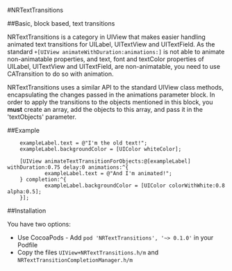 #NRTextTransitions

##Basic, block based, text transitions

NRTextTransitions is a category in UIView that makes easier handling animated text transitions for UILabel, UITextView and UITextField. As the standard `+[UIView animateWithDuration:animations:]` is not able to animate non-animatable properties, and text, font and textColor properties of UILabel, UITextView and UITextField, are non-animatable, you need to use CATransition to do so with animation.
 
NRTextTransitions uses a similar API to the standard UIView class methods, encapsulating the changes passed in the animations parameter block. In order to apply the transitions to the objects mentioned in this block, you **must** create an array, add the objects to this array, and pass it in the 'textObjects' parameter.

##Example

```
	exampleLabel.text = @"I'm the old text!";
    exampleLabel.backgroundColor = [UIColor whiteColor];
    
    [UIView animateTextTransitionForObjects:@[exampleLabel] withDuration:0.75 delay:0 animations:^{
	    	exampleLabel.text = @"And I'm animated!";
    } completion:^{    	
	    	exampleLabel.backgroundColor = [UIColor colorWithWhite:0.8 alpha:0.5];
    }];
```

##Installation

You have two options:

* Use CocoaPods - Add `pod 'NRTextTransitions', '~> 0.1.0'` in your Podfile
* Copy the files `UIView+NRTextTransitions.h/m` and `NRTextTransitionCompletionManager.h/m`